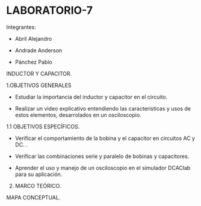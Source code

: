 # LABORATORIO-7

Integrantes:

- Abril Alejandro

- Andrade Anderson

- Pánchez Pablo

INDUCTOR Y CAPACITOR.

1.OBJETIVOS GENERALES

- Estudiar la importancia del inductor y capacitor en el circuito.

- Realizar un video explicativo entendiendo las características y usos de estos elementos, desarrolados en un osciloscopio.

1.1 OBJETIVOS ESPECÍFICOS.

- Verificar el comportamiento de la bobina y el capacitor en circuitos AC y DC.
.
- Verificar las combinaciones serie y paralelo de bobinas y capacitores.

- Aprender el uso y manejo de un osciloscopio en el simulador DCAClab para su aplicación.

2. MARCO TEÓRICO.

MAPA CONCEPTUAL.

